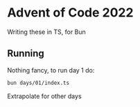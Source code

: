 # Advent of Code 2022

Writing these in TS, for Bun

## Running

Nothing fancy, to run day 1 do:
```sh
bun days/01/index.ts
```
Extrapolate for other days

